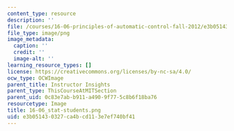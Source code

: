 ```yaml
---
content_type: resource
description: ''
file: /courses/16-06-principles-of-automatic-control-fall-2012/e3b051430327ca4bcd113e7ef740bf41_16-06_stat-students.png
file_type: image/png
image_metadata:
  caption: ''
  credit: ''
  image-alt: ''
learning_resource_types: []
license: https://creativecommons.org/licenses/by-nc-sa/4.0/
ocw_type: OCWImage
parent_title: Instructor Insights
parent_type: ThisCourseAtMITSection
parent_uid: 0c83e7ab-b911-a490-9f77-5c8b6f18ba76
resourcetype: Image
title: 16-06_stat-students.png
uid: e3b05143-0327-ca4b-cd11-3e7ef740bf41
---
```

